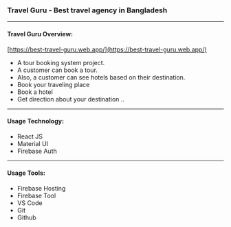 ### Travel Guru - Best travel agency in Bangladesh
---
#### Travel Guru Overview:
[https://best-travel-guru.web.app/](https://best-travel-guru.web.app/)<br/>

* A tour booking system project.
* A customer can book a tour.
* Also, a customer can see hotels based on their destination.
* Book your traveling place
* Book a hotel
* Get direction about your destination
..
---
#### Usage Technology:
* React JS
* Material UI
* Firebase Auth
>
---
#### Usage Tools:
* Firebase Hosting
* Firebase Tool
* VS Code
* Git
* Github

